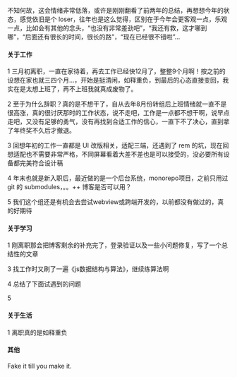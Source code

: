 不知何故，这会情绪非常低落，或许是刚刚翻看了前两年的总结，再想想今年的状态，感觉依旧是个 loser，往年也是这么觉得，区别在于今年会更客观一点，乐观一点，比如会有其他的念头，“也没有非常差劲吧”，“我还有救，这才哪到哪”，“后面还有很长的时间，很长的路”，“现在已经很不错啦”...

#### 关于工作

1 三月初离职，一直在家待着，再去工作已经快12月了，整整9个月啊！按之前的设想在家也就三四个月...，开始是挺清闲，如释重负，到最后的心态直接变回，我实在是太想上班了，再不上班我就真成废物了。

2 至于为什么辞职？真的是不想干了，自从去年8月份转组后上班情绪就一直不是很高涨，真的很讨厌那时的工作状态，说不走吧，工作是一点都不想干啊，说早点走吧，又没有足够的勇气，没有再找到合适工作的信心，一直下不了决心，直到拿了年终奖不久后才撤退。

3 回想年初的工作一直都是 UI 改版相关，适配三端，还遇到了 rem 的坑，现在回想适配也不需要非常严格，不同屏幕看着大差不差也是可以接受的，没必要所有设备都完美符合设计稿

4 年末也就是新入职后，最近做的是一个后台系统，monorepo项目，之前只用过 git 的 submodules，。。++ 博客是否可以用？

5 我们这个组还是有机会去尝试webview或跨端开发的，以前都没有做过的，真的好期待

#### 关于学习

1 刚离职那会把博客剩余的补充完了，登录验证以及一些小问题修复，写了一个总结性的文章




3 找工作时又刷了一遍《js数据结构与算法》，继续练算法啊

4 总结了下面试遇到的问题

5 

#### 关于生活


1 离职真的是如释重负


#### 其他


Fake it till you make it.
